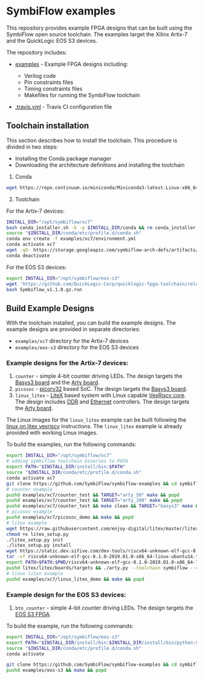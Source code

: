 # SymbiFlow examples

This repository provides example FPGA designs that can be built using the SymbiFlow open source toolchain.
The examples target the Xilinx Artix-7 and the QuickLogic EOS S3 devices.

The repository includes:

* [examples](./examples) - Example FPGA designs including:

  * Verilog code
  * Pin constraints files
  * Timing constraints files
  * Makefiles for running the SymbiFlow toolchain

* [.travis.yml](.travis.yml) - Travis CI configuration file

## Toolchain installation

This section describes how to install the toolchain. This procedure is divided in two steps:

- Installing the Conda package manager
- Downloading the architecture definitions and installing the toolchain

1. Conda

```bash
wget https://repo.continuum.io/miniconda/Miniconda3-latest-Linux-x86_64.sh -O conda_installer.sh
```

2. Toolchain

For the Artix-7 devices:

```bash
INSTALL_DIR="/opt/symbiflow/xc7"
bash conda_installer.sh -b -p $INSTALL_DIR/conda && rm conda_installer.sh
source "$INSTALL_DIR/conda/etc/profile.d/conda.sh"
conda env create -f examples/xc7/environment.yml
conda activate xc7
wget -qO- https://storage.googleapis.com/symbiflow-arch-defs/artifacts/prod/foss-fpga-tools/symbiflow-arch-defs/presubmit/install/477/20200714-082108/symbiflow-arch-defs-install-8eb88e76.tar.xz | tar -xJ --one-top-level=$INSTALL_DIR/install
conda deactivate
```

For the EOS S3 devices:

```bash
export INSTALL_DIR="/opt/symbiflow/eos-s3"
wget 'https://github.com/QuickLogic-Corp/quicklogic-fpga-toolchain/releases/download/v1.1.0/Symbiflow_v1.1.0.gz.run'
bash Symbiflow_v1.1.0.gz.run
```

## Build Example Designs

With the toolchain installed, you can build the example designs.
The example designs are provided in separate directories:

* `examples/xc7` directory for the Artix-7 devices
* `examples/eos-s3` directory for the EOS S3 devices

### Example designs for the Artix-7 devices:

1. `counter` - simple 4-bit counter driving LEDs. The design targets the [Basys3 board](https://store.digilentinc.com/basys-3-artix-7-fpga-trainer-board-recommended-for-introductory-users/) and the [Arty board](https://store.digilentinc.com/arty-a7-artix-7-fpga-development-board-for-makers-and-hobbyists/).
1. `picosoc` - [picorv32](https://github.com/cliffordwolf/picorv32) based SoC. The design targets the [Basys3 board](https://store.digilentinc.com/basys-3-artix-7-fpga-trainer-board-recommended-for-introductory-users/).
1. `linux_litex` - [LiteX](https://github.com/enjoy-digital/litex) based system with Linux capable [VexRiscv core](https://github.com/SpinalHDL/VexRiscv). The design includes [DDR](https://github.com/enjoy-digital/litedram) and [Ethernet](https://github.com/enjoy-digital/liteeth) controllers. The design targets the [Arty board](https://store.digilentinc.com/arty-a7-artix-7-fpga-development-board-for-makers-and-hobbyists/).

The Linux images for the `linux_litex` example can be built following the [linux on litex vexriscv](https://github.com/litex-hub/linux-on-litex-vexriscv) instructions.
The `linux_litex` example is already provided with working Linux images.

To build the examples, run the following commands:

```bash
export INSTALL_DIR="/opt/symbiflow/xc7"
# adding symbiflow toolchain binaries to PATH
export PATH="$INSTALL_DIR/install/bin:$PATH"
source "$INSTALL_DIR/conda/etc/profile.d/conda.sh"
conda activate xc7
git clone https://github.com/SymbiFlow/symbiflow-examples && cd symbiflow-examples
# counter example
pushd examples/xc7/counter_test && TARGET="arty_50" make && popd
pushd examples/xc7/counter_test && TARGET="arty_100" make && popd
pushd examples/xc7/counter_test && make clean && TARGET="basys3" make && popd
# picosoc example
pushd examples/xc7/picosoc_demo && make && popd
# litex example
wget https://raw.githubusercontent.com/enjoy-digital/litex/master/litex_setup.py
chmod +x litex_setup.py
./litex_setup.py init
./litex_setup.py install
wget https://static.dev.sifive.com/dev-tools/riscv64-unknown-elf-gcc-8.1.0-2019.01.0-x86_64-linux-ubuntu14.tar.gz
tar -xf riscv64-unknown-elf-gcc-8.1.0-2019.01.0-x86_64-linux-ubuntu14.tar.gz
export PATH=$PATH:$PWD/riscv64-unknown-elf-gcc-8.1.0-2019.01.0-x86_64-linux-ubuntu14/bin/
pushd litex/litex/boards/targets && ./arty.py --toolchain symbiflow --cpu-type vexriscv --build && popd
# linux litex example
pushd examples/xc7/linux_litex_demo && make && popd
```

### Example design for the EOS S3 devices:

1. `btn_counter` - simple 4-bit counter driving LEDs. The design targets the [EOS S3 FPGA](https://www.quicklogic.com/products/eos-s3/).

To build the example, run the following commands:

```bash
export INSTALL_DIR="/opt/symbiflow/eos-s3"
export PATH="$INSTALL_DIR/install/bin:$INSTALL_DIR/install/bin/python:$PATH"
source "$INSTALL_DIR/conda/etc/profile.d/conda.sh"
conda activate

git clone https://github.com/SymbiFlow/symbiflow-examples && cd symbiflow-examples
pushd examples/eos-s3 && make && popd
```
